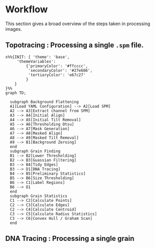 # Workflow

This section gives a broad overview of the steps taken in processing images.


## Topotracing : Processing a single `.spm` file.


```mermaid
x%%{INIT: { 'theme': 'base',
     'themeVariables':
         {'primaryColor': '#ffcccc',
          'secondaryColor': '#27e686',
          'tertiaryColor': 'e67c27'
         }
    }
}%%
graph TD;

  subgraph Background Flattening
  A1[Load YAML Configuration] --> A2[Load SPM]
  A2 --> A3[Extract channel from SPM]
  A3 --> A4[Initial Align]
  A4 --> A5[Initial Tilt Removal]
  A5 --> A6[Thresholding Otsu]
  A6 --> A7[Mask Generation]
  A7 --> A8[Masked Align]
  A8 --> A9[Masked Tilt Removal]
  A9 --> B1[Background Zeroing]
  end
  subgraph Grain Finding
  B1 --> B2[Lower Thresholding]
  B2 --> B3[Guassian Filtering]
  B3 --> B4[Tidy Edges]
  B3 --> D1[DNA Tracing]
  B4 --> B5[Preliminary Statistics]
  B5 --> B6[Size Thresholding]
  B6 --> C1[Label Regions]
  B6 --> D1
  end
  subgraph Grain Statistics
  C1 --> C2[Calculate Points]
  C2 --> C3[Calculate Edges]
  C2 --> C4[Calculate Centroid]
  C3 --> C5[Calculate Radius Statistics]
  C3 --> C6[Convex Hull / Graham Scan]
  end

```

## DNA Tracing : Processing a single grain
